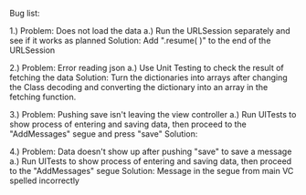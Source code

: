 Bug list:

1.) Problem: Does not load the data
    a.) Run the URLSession separately and see if it works as planned
    Solution: Add ".resume( )" to the end of the URLSession
    

2.) Problem: Error reading json
    a.) Use Unit Testing to check the result of fetching the data
    Solution: Turn the dictionaries into arrays after changing the Class decoding and converting the dictionary into an array in the fetching function.


3.) Problem: Pushing save isn't leaving the view controller
    a.) Run UITests to show process of entering and saving data, then proceed to the "AddMessages" segue and press "save"
    Solution: 


4.) Problem: Data doesn't show up after pushing "save" to save a message
    a.) Run UITests to show process of entering and saving data, then proceed to the "AddMessages" segue
    Solution: Message in the segue from main VC spelled incorrectly
